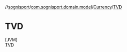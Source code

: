 //[sognisport](../../../../index.md)/[com.sognisport.domain.model](../../index.md)/[Currency](../index.md)/[TVD](index.md)

# TVD

[JVM]\
[TVD](index.md)
